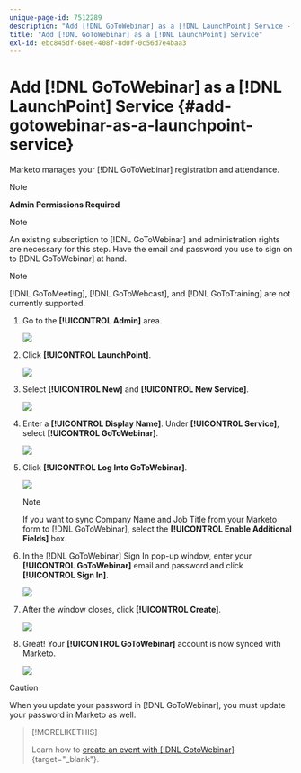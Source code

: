 ```yaml
---
unique-page-id: 7512289
description: "Add [!DNL GoToWebinar] as a [!DNL LaunchPoint] Service - Marketo Docs - Product Documentation"
title: "Add [!DNL GoToWebinar] as a [!DNL LaunchPoint] Service"
exl-id: ebc845df-68e6-408f-8d0f-0c56d7e4baa3
---
```

# Add [!DNL GoToWebinar] as a [!DNL LaunchPoint] Service {#add-gotowebinar-as-a-launchpoint-service}

Marketo manages your [!DNL GoToWebinar] registration and attendance.

>[!NOTE]
>
>**Admin Permissions Required**

>[!NOTE]
>
>An existing subscription to [!DNL GoToWebinar] and administration rights are necessary for this step. Have the email and password you use to sign on to [!DNL GoToWebinar] at hand.

>[!NOTE]
>
>[!DNL GoToMeeting], [!DNL GoToWebcast], and [!DNL GoToTraining] are not currently supported.

1. Go to the **[!UICONTROL Admin]** area.

   ![](assets/add-gotowebinar-as-a-launchpoint-service-1.png)

1. Click **[!UICONTROL LaunchPoint]**.

   ![](assets/add-gotowebinar-as-a-launchpoint-service-2.png)

1. Select **[!UICONTROL New]** and **[!UICONTROL New Service]**.

   ![](assets/add-gotowebinar-as-a-launchpoint-service-3.png)

1. Enter a **[!UICONTROL Display Name]**. Under **[!UICONTROL Service]**, select **[!UICONTROL GoToWebinar]**.

   ![](assets/add-gotowebinar-as-a-launchpoint-service-4.png)

1. Click **[!UICONTROL Log Into GoToWebinar]**.

   ![](assets/add-gotowebinar-as-a-launchpoint-service-5.png)

   >[!NOTE]
   >
   >If you want to sync Company Name and Job Title from your Marketo form to [!DNL GoToWebinar], select the **[!UICONTROL Enable Additional Fields]** box.

1. In the [!DNL GoToWebinar] Sign In pop-up window, enter your **[!UICONTROL GoToWebinar]** email and password and click **[!UICONTROL Sign In]**.

   ![](assets/add-gotowebinar-as-a-launchpoint-service-6.png)

1. After the window closes, click **[!UICONTROL Create]**.

   ![](assets/add-gotowebinar-as-a-launchpoint-service-7.png)

1. Great! Your **[!UICONTROL GoToWebinar]** account is now synced with Marketo.

   ![](assets/add-gotowebinar-as-a-launchpoint-service-8.png)

>[!CAUTION]
>
>When you update your password in [!DNL GoToWebinar], you must update your password in Marketo as well.

>[!MORELIKETHIS]
>
>Learn how to [create an event with [!DNL GotoWebinar]](/help/marketo/product-docs/demand-generation/events/create-an-event/create-an-event-with-gotowebinar.md){target="_blank"}.
